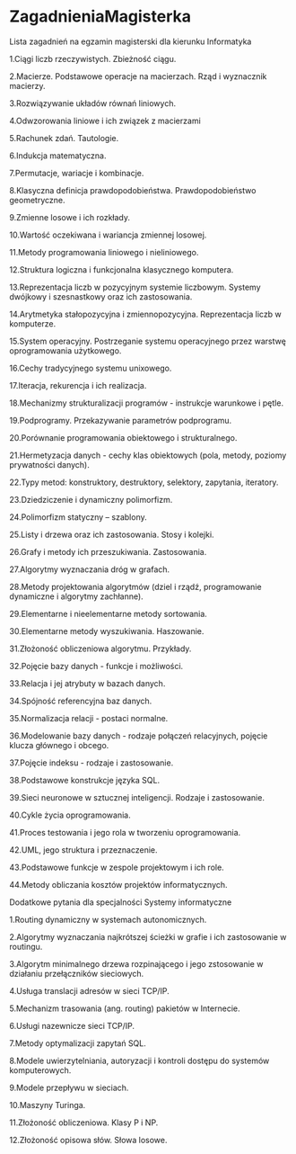 # ZagadnieniaMagisterka

Lista zagadnień na egzamin magisterski dla kierunku Informatyka

1.Ciągi liczb rzeczywistych. Zbieżność ciągu.

2.Macierze. Podstawowe operacje na macierzach. Rząd i wyznacznik macierzy.

3.Rozwiązywanie układów równań liniowych.

4.Odwzorowania liniowe i ich związek z macierzami

5.Rachunek zdań. Tautologie.

6.Indukcja matematyczna.

7.Permutacje, wariacje i kombinacje.

8.Klasyczna definicja prawdopodobieństwa. Prawdopodobieństwo geometryczne.

9.Zmienne losowe i ich rozkłady.

10.Wartość oczekiwana i wariancja zmiennej losowej.

11.Metody programowania liniowego i nieliniowego.

12.Struktura logiczna i funkcjonalna klasycznego komputera.

13.Reprezentacja liczb w pozycyjnym systemie liczbowym. Systemy dwójkowy i szesnastkowy oraz ich zastosowania.

14.Arytmetyka stałopozycyjna i zmiennopozycyjna. Reprezentacja liczb w komputerze.

15.System operacyjny. Postrzeganie systemu operacyjnego przez warstwę oprogramowania użytkowego.

16.Cechy tradycyjnego systemu unixowego.

17.Iteracja, rekurencja i ich realizacja.

18.Mechanizmy strukturalizacji programów - instrukcje warunkowe i pętle.

19.Podprogramy. Przekazywanie parametrów podprogramu.

20.Porównanie programowania obiektowego i strukturalnego.

21.Hermetyzacja danych - cechy klas obiektowych (pola, metody, poziomy prywatności danych).

22.Typy metod: konstruktory, destruktory, selektory, zapytania, iteratory.

23.Dziedziczenie i dynamiczny polimorfizm.

24.Polimorfizm statyczny – szablony.

25.Listy i drzewa oraz ich zastosowania. Stosy i kolejki.

26.Grafy i metody ich przeszukiwania. Zastosowania.

27.Algorytmy wyznaczania dróg w grafach.

28.Metody projektowania algorytmów (dziel i rządź, programowanie dynamiczne i algorytmy zachłanne).

29.Elementarne i nieelementarne metody sortowania.

30.Elementarne metody wyszukiwania. Haszowanie.

31.Złożoność obliczeniowa algorytmu. Przykłady.

32.Pojęcie bazy danych - funkcje i możliwości.

33.Relacja i jej atrybuty w bazach danych.

34.Spójność referencyjna baz danych.

35.Normalizacja relacji - postaci normalne.

36.Modelowanie bazy danych - rodzaje połączeń relacyjnych, pojęcie klucza głównego i obcego.

37.Pojęcie indeksu - rodzaje i zastosowanie.

38.Podstawowe konstrukcje języka SQL.

39.Sieci neuronowe w sztucznej inteligencji. Rodzaje i zastosowanie.

40.Cykle życia oprogramowania.

41.Proces testowania i jego rola w tworzeniu oprogramowania.

42.UML, jego struktura i przeznaczenie.

43.Podstawowe funkcje w zespole projektowym i ich role.

44.Metody obliczania kosztów projektów informatycznych.


Dodatkowe pytania dla specjalności 
Systemy informatyczne

1.Routing dynamiczny w systemach autonomicznych.

2.Algorytmy wyznaczania najkrótszej ścieżki w grafie i ich zastosowanie w routingu.

3.Algorytm minimalnego drzewa rozpinającego i jego zstosowanie w działaniu przełączników sieciowych.

4.Usługa translacji adresów w sieci TCP/IP.

5.Mechanizm trasowania (ang. routing) pakietów w Internecie.

6.Usługi nazewnicze sieci TCP/IP.

7.Metody optymalizacji zapytań SQL.

8.Modele uwierzytelniania, autoryzacji i kontroli dostępu do systemów komputerowych.

9.Modele przepływu w sieciach.

10.Maszyny Turinga.

11.Złożoność obliczeniowa. Klasy P i NP.

12.Złożoność opisowa słów. Słowa losowe.
